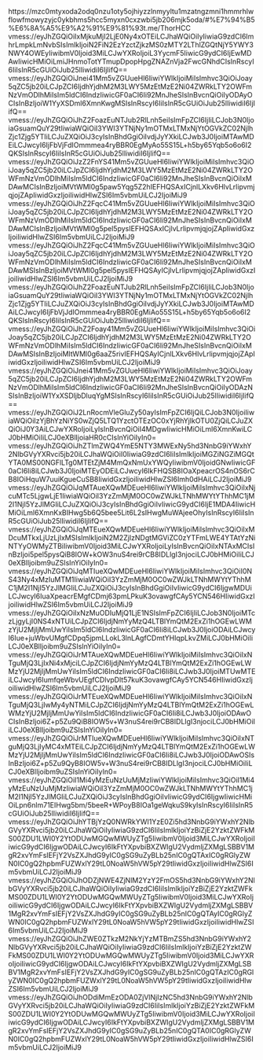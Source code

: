 https://mzc0mtyxoda2odq0nzu1oty5ojhiyzzlnmyyltu1mzatngzmni1hmmrhlwflowfmowyzyjc0ykbhms5hcc5myxn0cxzwbi5jb206mjk5oda/#%E7%94%B5%E6%8A%A5%E9%A2%91%E9%81%93t.me/ThorHCC vmess://eyJhZGQiOiIxMjkuMjI2LjE0Ny4xOTEiLCJhaWQiOiIyIiwiaG9zdCI6ImhrLmpkLmNvbSIsImlkIjoiN2FiN2EzYzctZjkzMS0zMTY2LThlZGQtNjY5YWY3NWY4OWEyIiwibmV0Ijoid3MiLCJwYXRoIjoiL3YycmF5IiwicG9ydCI6IjEwMDAwIiwicHMiOiLmiJHnmoTotYTmupDpopHpgZNAZnVja2FwcGNhdCIsInRscyI6IiIsInR5cGUiOiJub25lIiwidiI6IjIifQ==
vmess://eyJhZGQiOiJnei41Mm5vZGUueHl6IiwiYWlkIjoiMiIsImhvc3QiOiJoay5qZC5jb20iLCJpZCI6IjdhYjdhM2M3LWY5MzEtMzE2Ni04ZWRkLTY2OWFmNzVmODlhMiIsIm5ldCI6IndzIiwicGF0aCI6Ii92MnJheSIsInBvcnQiOiIyODAyOCIsInBzIjoiW1YyXSDml6XmnKwgMSIsInRscyI6IiIsInR5cGUiOiJub25lIiwidiI6IjIifQ==
vmess://eyJhZGQiOiJhZ2FoazEuNTJub2RlLnh5eiIsImFpZCI6IjIiLCJob3N0IjoiaGsuamQuY29tIiwiaWQiOiI3YWI3YTNjNy1mOTMxLTMxNjYtOGVkZC02NjlhZjc1Zjg5YTIiLCJuZXQiOiJ3cyIsInBhdGgiOiIvdjJyYXkiLCJwb3J0IjoiMTAwMDEiLCJwcyI6IjFbVjFdIOmmmea4ryBBR0EgMyAo55S15L+h5by65Yqb5o6o6I2QKSIsInRscyI6IiIsInR5cGUiOiJub25lIiwidiI6IjIifQ==
vmess://eyJhZGQiOiJzZ2FnYS41Mm5vZGUueHl6IiwiYWlkIjoiMiIsImhvc3QiOiJoay5qZC5jb20iLCJpZCI6IjdhYjdhM2M3LWY5MzEtMzE2Ni04ZWRkLTY2OWFmNzVmODlhMiIsIm5ldCI6IndzIiwicGF0aCI6Ii92MnJheSIsInBvcnQiOiIxMDAwMCIsInBzIjoiMVtWMl0g5paw5Yqg5Z2hIEFHQSAxICjnlLXkv6HlvLrlipvmjqjojZApIiwidGxzIjoiIiwidHlwZSI6Im5vbmUiLCJ2IjoiMiJ9
vmess://eyJhZGQiOiJhZ2FqcC41Mm5vZGUueHl6IiwiYWlkIjoiMiIsImhvc3QiOiJoay5qZC5jb20iLCJpZCI6IjdhYjdhM2M3LWY5MzEtMzE2Ni04ZWRkLTY2OWFmNzVmODlhMiIsIm5ldCI6IndzIiwicGF0aCI6Ii92MnJheSIsInBvcnQiOiIxMDAwMCIsInBzIjoiMVtWMl0g5pel5pysIEFHQSAxICjlvLrlipvmjqjojZApIiwidGxzIjoiIiwidHlwZSI6Im5vbmUiLCJ2IjoiMiJ9
vmess://eyJhZGQiOiJhZ2FqcC41Mm5vZGUueHl6IiwiYWlkIjoiMiIsImhvc3QiOiJoay5qZC5jb20iLCJpZCI6IjdhYjdhM2M3LWY5MzEtMzE2Ni04ZWRkLTY2OWFmNzVmODlhMiIsIm5ldCI6IndzIiwicGF0aCI6Ii92MnJheSIsInBvcnQiOiIxMDAwMSIsInBzIjoiMVtWMl0g5pel5pysIEFHQSAyICjlvLrlipvmjqjojZApIiwidGxzIjoiIiwidHlwZSI6Im5vbmUiLCJ2IjoiMiJ9
vmess://eyJhZGQiOiJhZ2FoazEuNTJub2RlLnh5eiIsImFpZCI6IjIiLCJob3N0IjoiaGsuamQuY29tIiwiaWQiOiI3YWI3YTNjNy1mOTMxLTMxNjYtOGVkZC02NjlhZjc1Zjg5YTIiLCJuZXQiOiJ3cyIsInBhdGgiOiIvdjJyYXkiLCJwb3J0IjoiMTAwMDAiLCJwcyI6IjFbVjJdIOmmmea4ryBBR0EgMiAo55S15L+h5by65Yqb5o6o6I2QKSIsInRscyI6IiIsInR5cGUiOiJub25lIiwidiI6IjIifQ==
vmess://eyJhZGQiOiJhZ2Foay41Mm5vZGUueHl6IiwiYWlkIjoiMiIsImhvc3QiOiJoay5qZC5jb20iLCJpZCI6IjdhYjdhM2M3LWY5MzEtMzE2Ni04ZWRkLTY2OWFmNzVmODlhMiIsIm5ldCI6IndzIiwicGF0aCI6Ii92MnJheSIsInBvcnQiOiIxMDAwMSIsInBzIjoiMltWMl0g6aaZ5rivIEFHQSAyICjnlLXkv6HlvLrlipvmjqjojZApIiwidGxzIjoiIiwidHlwZSI6Im5vbmUiLCJ2IjoiMiJ9
vmess://eyJhZGQiOiJnei41Mm5vZGUueHl6IiwiYWlkIjoiMiIsImhvc3QiOiJoay5qZC5jb20iLCJpZCI6IjdhYjdhM2M3LWY5MzEtMzE2Ni04ZWRkLTY2OWFmNzVmODlhMiIsIm5ldCI6IndzIiwicGF0aCI6Ii92MnJheSIsInBvcnQiOiIyODAzNSIsInBzIjoiW1YxXSDljbDluqYgMSIsInRscyI6IiIsInR5cGUiOiJub25lIiwidiI6IjIifQ==
vmess://eyJhZGQiOiJ2LnRocmVleGluZy50ayIsImFpZCI6IjQiLCJob3N0IjoiIiwiaWQiOiIzYjBhYzNiYS0wZjQ5LTQ1YzctOTEzOC0xYjRhYjlkOTU0ZjQiLCJuZXQiOiJ0Y3AiLCJwYXRoIjoiLyIsInBvcnQiOiI4MDgwIiwicHMiOiLml6XmnKwiLCJ0bHMiOiIiLCJ0eXBlIjoiaHR0cCIsInYiOiIyIn0=
vmess://eyJhZGQiOiJhZTlmZWQ4YmE5NTY3MWExNy5hd3NnbG9iYWxhY2NlbGVyYXRvci5jb20iLCJhaWQiOiI0IiwiaG9zdCI6IiIsImlkIjoiMGZiNGZiMGQtYTA0MS00NGFlLTg0MTEtZjM4MmQxNmUxYWQyIiwibmV0IjoidGNwIiwicGF0aCI6Ii8iLCJwb3J0IjoiMTEyODEiLCJwcyI6IkFHQSB8IOaXpeacrOS4nOS6rCB8IOiHquW7uuiKgueCuSB8IiwidGxzIjoiIiwidHlwZSI6Imh0dHAiLCJ2IjoiMiJ9
vmess://eyJhZGQiOiJqMTAueXQwMDEueHl6IiwiYWlkIjoiMiIsImhvc3QiOiIxNjcuMTc5LjgwLjE1IiwiaWQiOiI3YzZmMjM0OC0wZWJkLTNhMWYtYThhMC1jM2I1NjI5YzJlMGIiLCJuZXQiOiJ3cyIsInBhdGgiOiIvIiwicG9ydCI6IjE1MDA4IiwicHMiOiLml6XmnKxBIHwg5b6Q5bee5Lit6L2sIHwgMuWAjeeOhyIsInRscyI6IiIsInR5cGUiOiJub25lIiwidiI6IjIifQ==
vmess://eyJhZGQiOiJqMTEueXQwMDEueHl6IiwiYWlkIjoiMiIsImhvc3QiOiIxMDcuMTkxLjUzLjIxMSIsImlkIjoiN2M2ZjIzNDgtMGViZC0zYTFmLWE4YTAtYzNiNTYyOWMyZTBiIiwibmV0Ijoid3MiLCJwYXRoIjoiLyIsInBvcnQiOiIxNTAxMCIsInBzIjoi5pel5pysQiB8IOW+kOW3nuS4rei9rCB8IDLlgI3njociLCJ0bHMiOiIiLCJ0eXBlIjoibm9uZSIsInYiOiIyIn0=
vmess://eyJhZGQiOiJqMTIueXQwMDEueHl6IiwiYWlkIjoiMiIsImhvc3QiOiI0NS43Ny4xMzIuMTM1IiwiaWQiOiI3YzZmMjM0OC0wZWJkLTNhMWYtYThhMC1jM2I1NjI5YzJlMGIiLCJuZXQiOiJ3cyIsInBhdGgiOiIvIiwicG9ydCI6IjgwMDUiLCJwcyI6IuaXpeacrEMgfCDmj63pmLPkuK3ovawgfCAy5YCN546HIiwidGxzIjoiIiwidHlwZSI6Im5vbmUiLCJ2IjoiMiJ9
vmess://eyJhZGQiOiIxNzMuODIuMjQ1LjE1NSIsImFpZCI6IjIiLCJob3N0IjoiMTczLjgyLjI0NS4xNTUiLCJpZCI6IjdjNmYyMzQ4LTBlYmQtM2ExZi1hOGEwLWMzYjU2MjljMmUwYiIsIm5ldCI6IndzIiwicGF0aCI6Ii8iLCJwb3J0IjoiODAiLCJwcyI6Iue+juWbvUMgfCDpq5jpmLLokL3lnLAgfCDmtYHlqpLkvZMiLCJ0bHMiOiIiLCJ0eXBlIjoibm9uZSIsInYiOiIyIn0=
vmess://eyJhZGQiOiJrMTAueXQwMDEueHl6IiwiYWlkIjoiMiIsImhvc3QiOiIxNTguMjQ3LjIxNi4xMjciLCJpZCI6IjdjNmYyMzQ4LTBlYmQtM2ExZi1hOGEwLWMzYjU2MjljMmUwYiIsIm5ldCI6IndzIiwicGF0aCI6Ii8iLCJwb3J0IjoiMTUwMTEiLCJwcyI6IumfqeWbvUEgfCDlvpDlt57kuK3ovawgfCAy5YCN546HIiwidGxzIjoiIiwidHlwZSI6Im5vbmUiLCJ2IjoiMiJ9
vmess://eyJhZGQiOiJrMTEueXQwMDEueHl6IiwiYWlkIjoiMiIsImhvc3QiOiIxNTguMjQ3LjIwMy4yNTMiLCJpZCI6IjdjNmYyMzQ4LTBlYmQtM2ExZi1hOGEwLWMzYjU2MjljMmUwYiIsIm5ldCI6IndzIiwicGF0aCI6Ii8iLCJwb3J0IjoiODAwOCIsInBzIjoi6Z+p5Zu9QiB8IOW5v+W3nuS4rei9rCB8IDLlgI3njociLCJ0bHMiOiIiLCJ0eXBlIjoibm9uZSIsInYiOiIyIn0=
vmess://eyJhZGQiOiJrMTIueXQwMDEueHl6IiwiYWlkIjoiMiIsImhvc3QiOiIxNTguMjQ3LjIyMC4xMTEiLCJpZCI6IjdjNmYyMzQ4LTBlYmQtM2ExZi1hOGEwLWMzYjU2MjljMmUwYiIsIm5ldCI6IndzIiwicGF0aCI6Ii8iLCJwb3J0IjoiODAwOSIsInBzIjoi6Z+p5Zu9QyB8IOW5v+W3nuS4rei9rCB8IDLlgI3njociLCJ0bHMiOiIiLCJ0eXBlIjoibm9uZSIsInYiOiIyIn0=
vmess://eyJhZGQiOiI1Mi4yMzEuNzUuMjMzIiwiYWlkIjoiMiIsImhvc3QiOiI1Mi4yMzEuNzUuMjMzIiwiaWQiOiI3YzZmMjM0OC0wZWJkLTNhMWYtYThhMC1jM2I1NjI5YzJlMGIiLCJuZXQiOiJ3cyIsInBhdGgiOiIvIiwicG9ydCI6IjgwIiwicHMiOiLpn6nlm71EIHwg5bm/5beeR+WPoyB8IOa1geWqkuS9kyIsInRscyI6IiIsInR5cGUiOiJub25lIiwidiI6IjIifQ==
vmess://eyJhZGQiOiJhYTBjYzQ0NWRkYWI1YzE0Zi5hd3NnbG9iYWxhY2NlbGVyYXRvci5jb20iLCJhaWQiOiIyIiwiaG9zdCI6IiIsImlkIjoiYzBiZjE2YzktZWFkMS00ZDU1LWI0Y2YtODUwMGQwMWUyZTg5IiwibmV0Ijoid3MiLCJwYXRoIjoiIiwicG9ydCI6IjgwODAiLCJwcyI6IkFtYXpvbiBXZWIgU2VydmljZXMgLSBBV1MgR2xvYmFsIEFjY2VsZXJhdG9yIC0gSG9uZyBLb25nIC0gQTAxIC0gRGlyZWN0IC0gQ2hpbmFUZWxlY29tL0NoaW5hVW5pY29tIiwidGxzIjoiIiwidHlwZSI6Im5vbmUiLCJ2IjoiMiJ9
vmess://eyJhZGQiOiJhODZjNWE4ZjNlM2YzY2FmOS5hd3NnbG9iYWxhY2NlbGVyYXRvci5jb20iLCJhaWQiOiIyIiwiaG9zdCI6IiIsImlkIjoiYzBiZjE2YzktZWFkMS00ZDU1LWI0Y2YtODUwMGQwMWUyZTg5IiwibmV0Ijoid3MiLCJwYXRoIjoiIiwicG9ydCI6IjgwODAiLCJwcyI6IkFtYXpvbiBXZWIgU2VydmljZXMgLSBBV1MgR2xvYmFsIEFjY2VsZXJhdG9yIC0gSG9uZyBLb25nIC0gQTAyIC0gRGlyZWN0IC0gQ2hpbmFUZWxlY29tL0NoaW5hVW5pY29tIiwidGxzIjoiIiwidHlwZSI6Im5vbmUiLCJ2IjoiMiJ9
vmess://eyJhZGQiOiJhZWE0ZTkzM2NkYjYzMTBmZS5hd3NnbG9iYWxhY2NlbGVyYXRvci5jb20iLCJhaWQiOiIyIiwiaG9zdCI6IiIsImlkIjoiYzBiZjE2YzktZWFkMS00ZDU1LWI0Y2YtODUwMGQwMWUyZTg5IiwibmV0Ijoid3MiLCJwYXRoIjoiIiwicG9ydCI6IjgwODAiLCJwcyI6IkFtYXpvbiBXZWIgU2VydmljZXMgLSBBV1MgR2xvYmFsIEFjY2VsZXJhdG9yIC0gSG9uZyBLb25nIC0gQTAzIC0gRGlyZWN0IC0gQ2hpbmFUZWxlY29tL0NoaW5hVW5pY29tIiwidGxzIjoiIiwidHlwZSI6Im5vbmUiLCJ2IjoiMiJ9
vmess://eyJhZGQiOiJhODdiMmEzODA0ZjVlNjIzNC5hd3NnbG9iYWxhY2NlbGVyYXRvci5jb20iLCJhaWQiOiIyIiwiaG9zdCI6IiIsImlkIjoiYzBiZjE2YzktZWFkMS00ZDU1LWI0Y2YtODUwMGQwMWUyZTg5IiwibmV0Ijoid3MiLCJwYXRoIjoiIiwicG9ydCI6IjgwODAiLCJwcyI6IkFtYXpvbiBXZWIgU2VydmljZXMgLSBBV1MgR2xvYmFsIEFjY2VsZXJhdG9yIC0gSG9uZyBLb25nIC0gQTA0IC0gRGlyZWN0IC0gQ2hpbmFUZWxlY29tL0NoaW5hVW5pY29tIiwidGxzIjoiIiwidHlwZSI6Im5vbmUiLCJ2IjoiMiJ9
